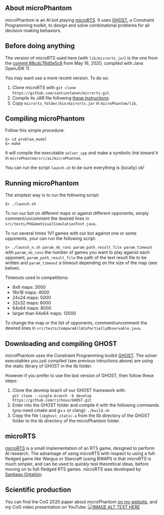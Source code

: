 ## About microPhantom

microPhantom        is         an        AI         bot        playing
[microRTS](https://github.com/santiontanon/microrts).      It     uses
[GHOST](https://github.com/richoux/GHOST),  a  Constraint  Programming
toolkit,  to   design  and   solve  combinatorial  problems   for  all
decision-making behaviors.


## Before doing anything

The version of microRTS used here (with `lib/microrts.jar`) is the one
from the 
[commit 88cdc76d0e5c6](https://github.com/santiontanon/microrts/tree/88cdc76d0e5c624e78ae562c8771fc0a863814ad)
from May 16, 2020, compiled with Java OpenJDK 11.

You may want use a more recent version.  To do so:

1. Clone microRTS with `git clone https://github.com/santiontanon/microrts.git`.
2. Compile      its      JAR      file      following      [these instructions](https://github.com/santiontanon/microrts#generating-a-jar-file).
3. Copy `microrts_folder/bin/microrts.jar` in `microPhantom/lib`.


## Compiling microPhantom

Follow this simple procedure:

`$> cd problem_model`  
`$> make`

It will compile the executable `solver_cpp` and make a symbolic link toward it in
`microPhantom/src/ai/microPhantom`.

You can run the script `launch.sh`  to be sure everything is (locally) ok!

## Running microPhantom

The simplest way is to run the following script:

`$> ./launch.sh`

To  run our  bot on  different  maps or  against different  opponents,
simply      comment/uncomment      the      desired      lines      in
`src/tests/POGameVisualSimulationTest.java`.

To  run several  times 1V1  games  with our  bot against  one or  some
opponents, your can run the following script:

`$> ./launch_n.sh param_nb_runs param_path_result_file param_timeout`
with `param_nb_runs` the number of games you want to play against each
opponent, `param_path_result_file` the path of the text result file to
be written and `param_timeout` a timeout  depending on the size of the
map (see below).

Timeouts used in competitions:
- 8x8 maps: 3000
- 16x16 maps: 4000
- 24x24 maps: 5000
- 32x32 maps: 6000
- 64x64 maps: 8000
- larger than 64x64 maps: 12000

To change the map or the list of opponents,
comment/uncomment      the      desired      lines      in
`src/tests/CompareAllAIsPartiallyObservable.java`.

## Downloading and compiling GHOST

microPhantom uses  the Constraint Programming toolkit  [GHOST](https://github.com/richoux/GHOST). The solver
executables  you just  compiled (see  previous intructions  above) are
using the static library of GHOST in the lib folder.

However if  you prefer to use  the last version of  GHOST, then follow
these steps:

1. Clone the develop brach of our GHOST framework with:  
`git clone --single-branch -b develop https://github.com/richoux/GHOST.git`
2. Enter into  the GHOST  folder and  compile it  with the  following
   commands (you need cmake and g++ or clang): `./build.sh`
3. Copy the file `libghost_static.a` from the lib directory of the GHOST
   folder to the lib directory of the microPhantom folder.

## microRTS

[microRTS](https://github.com/santiontanon/microrts)   is    a   small
implementation of  an RTS game,  designed to perform AI  research. The
advantage of using microRTS with  respect to using a full-fledged game
like  Wargus or  Starcraft  (using  BWAPI) is  that  microRTS is  much
simpler, and  can be  used to quickly  test theoretical  ideas, before
moving  on  to  full-fledged  RTS games.  microRTS  was  developed  by
[Santiago
Ontañón](https://sites.google.com/site/santiagoontanonvillar/Home). 

## Scientific production

You can find the CoG 2020 paper about microPhantom [on my website](https://www.richoux.fr/publications/richoux2020microphantom.pdf), and my CoG video presentation on YouTube:
[![IMAGE ALT TEXT HERE](https://img.youtube.com/vi/wHoRyI6a9HI/0.jpg)](https://www.youtube.com/watch?v=wHoRyI6a9HI)

